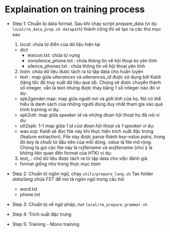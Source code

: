 # Explaination on training process
- Step 1: Chuẩn bị data format. Sau khi chạy script prepare_data (ví dụ `local/rm_data_prep.sh datapath`) thành công thì sẽ tạo ra các thư mục sau
    1. *local*: chứa từ điển của dữ liệu hiện tại
    + dict
      * lexicon.txt: chứa từ vựng
      * nonsilence_phone.txt : chứa thông tin về hội thoại ko yên tĩnh
      * silence_phones.txt : chứa thông tin về hội thoại yên tĩnh

  2. *train*: chứa dữ liệu được tách ra từ tập data cho huấn luyện 
    * text : map giữa *utterances* và *utterances_id* được sử dụng bởi Kaldi (tăng tốc độ truy xuất dữ liệu qua id). Chúng sẽ được chuyển thành số integer, vẫn là text nhưng được thay bằng 1 số integer nào đó
    ví dụ: 
    * spk2gender.map: map giữa *người nói* và *giới tính* của họ. Nó có thể hiểu là danh sách của những người dùng duy nhất tham gia vào quá trình training
    ví dụ:
    * spk2utt: map giữa *speaker id* và *những đoạn hội thoại* họ đã nói
    ví dụ:
    * utt2spk: 1-1 map giữa *1 id của đoạn hội thoại* và *1 speaker*
    ví dụ:
    * wav.scp: Kaldi sẽ đọc file này khi thực hiện trích xuất đặc trưng (feature extraction). File này được parse thành *key-value pairs*, trong đó *key* là chuỗi từ đầu tiên của mỗi dòng. *value* là file mở rộng. Chúng ta gọi các file này là *rxfilename* và *wxfilename* (chú ý là không liên quan đến format của HTK)
    ví dụ:

  3. *test_.*: chứ dữ liệu được tách ra từ tập data cho việc đánh giá
    * format giống như trong thực mục *train*

- Step 2: Chuẩn bị ngôn ngữ, chạy `utils/prepare_lang.sh`
  Tạo folder *data/lang* chứa *FST* để mô tả ngôn ngữ trong câu hỏi
    * word.txt
    * phone.txt

- Step 3: Chuẩn bị về ngữ pháp, run `local/rm_prepare_grammar.sh`

- Step 4: Trích xuất đặc trưng

- Step 5: Training - Mono training

